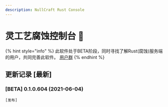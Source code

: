 ```yaml
---
description: NullCraft Rust Console
---
```

# 灵工艺腐蚀控制台 🔧

{% hint style="info" %}
 此软件处于BETA阶段，同时寻找了解Rust(腐蚀)服务端的用户，共同完善此软件。 [用户群](https://jq.qq.com/?\_wv=1027\&k=A9YzWvbS)
{% endhint %}

## 更新记录 \[最新]

### \[BETA] 0.1.0.604 (2021-06-04)

`[发布]`
